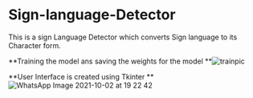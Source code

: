 # Sign-language-Detector
This is a sign Language Detector which converts Sign language to its Character form.

**Training the model ans saving the weights for the model
**![trainpic](https://user-images.githubusercontent.com/43677124/135724605-5a021136-15b3-442a-9f83-6c9b8b587cf4.PNG)

**User Interface is created using Tkinter
**![WhatsApp Image 2021-10-02 at 19 22 42](https://user-images.githubusercontent.com/43677124/135724652-52f27a0c-08b0-4a49-a654-07d9259788a3.jpeg)
